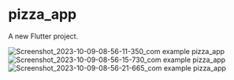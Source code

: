 # pizza_app

A new Flutter project.


![Screenshot_2023-10-09-08-56-11-350_com example pizza_app](https://github.com/fuatebuzeyneb/pizaa-app-UI/assets/97165364/45fb0413-edb6-4fd9-9999-d6dccfcd095f)
![Screenshot_2023-10-09-08-56-15-730_com example pizza_app](https://github.com/fuatebuzeyneb/pizaa-app-UI/assets/97165364/3b801fb2-86d3-48c1-af42-0ca65ab323e0)
![Screenshot_2023-10-09-08-56-21-665_com example pizza_app](https://github.com/fuatebuzeyneb/pizaa-app-UI/assets/97165364/cd00440f-9bd3-45ca-8a4e-04930647a12b)


